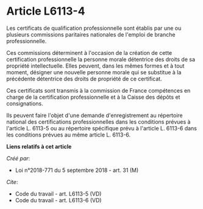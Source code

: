 # Article L6113-4

Les certificats de qualification professionnelle sont établis par une ou plusieurs commissions paritaires nationales de
l'emploi de branche professionnelle. 

Ces commissions déterminent à l'occasion de la création de cette certification professionnelle la personne morale détentrice
des droits de sa propriété intellectuelle. Elles peuvent, dans les mêmes formes et à tout moment, désigner une nouvelle
personne morale qui se substitue à la précédente détentrice des droits de propriété de ce certificat. 

Ces certificats sont transmis à la commission de France compétences en charge de la certification professionnelle et à la
Caisse des dépôts et consignations. 

Ils peuvent faire l'objet d'une demande d'enregistrement au répertoire national des certifications professionnelles dans les
conditions prévues à l'article L. 6113-5 ou au répertoire spécifique prévu à l'article L. 6113-6 dans les conditions prévues
au même article L. 6113-6.

**Liens relatifs à cet article**

_Créé par_:

  - Loi n°2018-771 du 5 septembre 2018 - art. 31 (M)

_Cite_:

  - Code du travail - art. L6113-5 (VD)
  - Code du travail - art. L6113-6 (VD)

